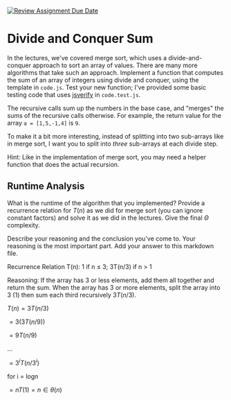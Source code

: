 [![Review Assignment Due Date](https://classroom.github.com/assets/deadline-readme-button-24ddc0f5d75046c5622901739e7c5dd533143b0c8e959d652212380cedb1ea36.svg)](https://classroom.github.com/a/E1vcEWuv)
# Divide and Conquer Sum

In the lectures, we've covered merge sort, which uses a divide-and-conquer
approach to sort an array of values. There are many more algorithms that take
such an approach. Implement a function that computes the sum of an array of
integers using divide and conquer, using the template in `code.js`. Test your
new function; I've provided some basic testing code that uses
[jsverify](https://jsverify.github.io/) in `code.test.js`.

The recursive calls sum up the numbers in the base case, and "merges" the sums
of the recursive calls otherwise. For example, the return value for the array `a
= [1,5,-1,4]` is `9`.

To make it a bit more interesting, instead of splitting into two sub-arrays like
in merge sort, I want you to split into *three* sub-arrays at each divide step.

Hint: Like in the implementation of merge sort, you may need a helper function
that does the actual recursion.

## Runtime Analysis

What is the runtime of the algorithm that you implemented? Provide a recurrence
relation for $T(n)$ as we did for merge sort (you can ignore constant factors)
and solve it as we did in the lectures. Give the final $\Theta$ complexity.

Describe your reasoning and the conclusion you've come to. Your reasoning is the
most important part. Add your answer to this markdown file.

Recurrence Relation T(n): 1 if n ≤ 3; 3T(n/3) if n > 1

Reasoning: If the array has 3 or less elements, add them all together and return the sum. When the array has 3 or more elements, split the array into 3 (1) then sum each third recursively $3T(n/3)$.

  $T(n)=3T(n/3)$
  
  $=3(3T(n/9))$
  
  $=9T(n/9)$
  
  ...
  
  $=3^iT(n/3^i)$

for i = logn

$=nT(1) = n \in \theta(n)$
